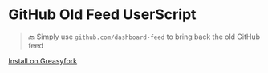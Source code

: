 # GitHub Old Feed UserScript

> 🔙 Simply use `github.com/dashboard-feed` to bring back the old GitHub feed

[Install on Greasyfork](https://greasyfork.org/en/scripts/477955-github-old-feed)
